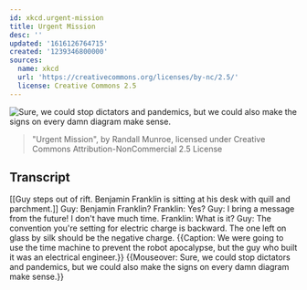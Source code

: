 ```yaml
---
id: xkcd.urgent-mission
title: Urgent Mission
desc: ''
updated: '1616126764715'
created: '1239346800000'
sources:
  name: xkcd
  url: 'https://creativecommons.org/licenses/by-nc/2.5/'
  license: Creative Commons 2.5
---
```

![Sure, we could stop dictators and pandemics, but we could also make the signs on every damn diagram make sense.](https://imgs.xkcd.com/comics/urgent_mission.png)
> "Urgent Mission", by Randall Munroe, licensed under Creative Commons Attribution-NonCommercial 2.5 License

## Transcript
[[Guy steps out of rift. Benjamin Franklin is sitting at his desk with quill and parchment.]]
Guy: Benjamin Franklin?
Franklin: Yes?
Guy: I bring a message from the future! I don't have much time.
Franklin: What is it?
Guy: The convention you're setting for electric charge is backward. The one left on glass by silk should be the negative charge.
{{Caption: We were going to use the time machine to prevent the robot apocalypse, but the guy who built it was an electrical engineer.}}
{{Mouseover: Sure, we could stop dictators and pandemics, but we could also make the signs on every damn diagram make sense.}}
